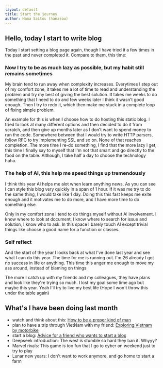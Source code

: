 ```yaml
---
layout: default
title: Start the journey
author: Hana Saitou (hanasou)
---
```



## Hello, today I start to write blog
Today I start setting a blog page again, though I have tried it a few times in
the past and never completed it. Compare to them, this time:
### Now I try to be as much lazy as possible, but my habit still remains sometimes

  My brain tend to run away when complexity increases. Everytimes I step out of
  my comfort zone, it takes me a lot of time to read and understanding the
  problem and try my best of giving the best solution. It takes me weeks to
  do something that I need to do and few weeks later I think it wasn't good
  enough. Then I try to redo it, which then make me stuck in a complete loop of
  fixing simple problem.


  An example for this is when I choose how to do hosting this static blog. I
  tried to look at many different options and then decided to do it from
  scratch, and then give up months later as I don't want to spend money to run
  the code. Somewhere between that I would try to write HTTP parsers, follow RFC
  to try implementing SSL and so on. None of that reaches completion.
  The more time I re-do something, I find that the more lazy I get, this time I
  finally say to myself that I'm not that smart and go directly to the food on
  the table. Although, I take half a day to choose the technology haha.
### The help of AI, this help me speed things up tremendously

I think this year AI helps me alot when learn anything news. As you can see I
can style this blog very quickly in a span of 1 hour. If it was me try to do the
same thing, I would take like 1 day. Doing this this fast keeps me exite enough
and it motivates me to do more, and I have more time to do something else.

Only in my comfort zone I tend to do things myself without AI involvement. I
know where to look at document, I know where to search for issue and solution, I
know who to ask. In this space I barely touch AI except trivial things like
choose a good name for a function or classes.

### Self reflect

And the start of the year I looks back at what I've done last year and see what
I can do this year. The time for me is running out. I'm 26 already I got no
success in life or anything. This time this anger me enough to move my ass
around, instead of blaming on things 

The more I catch up with my friends and my colleagues, they have plans and look
like they're trying so much. I lost my goal some time ago but maybe this year.
Yeah I'll try to live my best life (Hope I won't throw this under the table
again)


## What's I have been doing last month

- watch and think about this: [How to be a proper kind of man](https://www.youtube.com/watch?v=-4QhdQXqTwI)
- plan to have a trip through VietNam with my friend: [Exploring Vietnam by
   motorbike](https://www.youtube.com/watch?v=g4C0l41zEwM)
- start a blog: [Advice for a friend who wants to start a blog](https://news.ycombinator.com/item?id=42872276)
- Deepseek introduction: The west is stumble so hard they ban it. Whyyy?
- Marvel rivals: This game is too fun that I go to cyber on weekend just to try
   to play
- Lunar new years: I don't want to work anymore, and go home to start a farm
